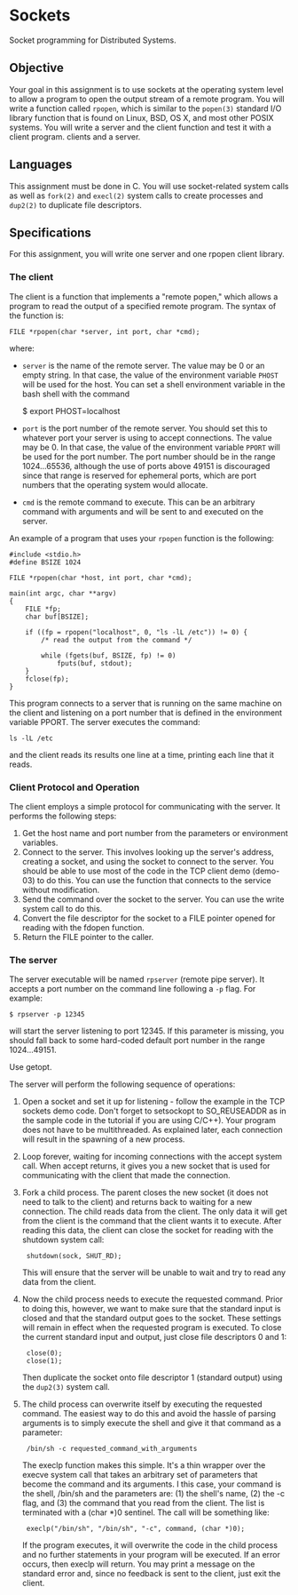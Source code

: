 Sockets
=======
Socket programming for Distributed Systems.

Objective
---------
Your goal in this assignment is to use sockets at the operating system level to
allow a program to open the output stream of a remote program. You will write a
function called `rpopen`, which is similar to the `popen(3)` standard I/O
library function that is found on Linux, BSD, OS X, and most other POSIX
systems. You will write a server and the client function and test it with a
client program.  clients and a server.

Languages
---------
This assignment must be done in C. You will use socket-related system calls as
well as `fork(2)` and `execl(2)` system calls to create processes and `dup2(2)`
to duplicate file descriptors.

Specifications
--------------
For this assignment, you will write one server and one rpopen client library.

### The client
The client is a function that implements a "remote popen," which allows a
program to read the output of a specified remote program. The syntax of the
function is:

    FILE *rpopen(char *server, int port, char *cmd);

where:

- `server` is the name of the remote server. The value may be 0 or an empty
  string. In that case, the value of the environment variable `PHOST` will be
  used for the host. You can set a shell environment variable in the bash shell
  with the command

    $ export PHOST=localhost

- `port` is the port number of the remote server. You should set this to
  whatever port your server is using to accept connections. The value may be 0.
  In that case, the value of the environment variable `PPORT` will be used for
  the port number. The port number should be in the range 1024...65536, although
  the use of ports above 49151 is discouraged since that range is reserved for
  ephemeral ports, which are port numbers that the operating system would
  allocate. 
- `cmd` is the remote command to execute. This can be an arbitrary
  command with arguments and will be sent to and executed on the server.
  
An example of a program that uses your `rpopen` function is the following:

    #include <stdio.h>
    #define BSIZE 1024

    FILE *rpopen(char *host, int port, char *cmd);

    main(int argc, char **argv)
    {
        FILE *fp;
        char buf[BSIZE];

        if ((fp = rpopen("localhost", 0, "ls -lL /etc")) != 0) {
            /* read the output from the command */

            while (fgets(buf, BSIZE, fp) != 0)
                fputs(buf, stdout);
        }
        fclose(fp);
    }

This program connects to a server that is running on the same machine on the
client and listening on a port number that is defined in the environment
variable PPORT. The server executes the command:

    ls -lL /etc

and the client reads its results one line at a time, printing each line that it
reads.

### Client Protocol and Operation
The client employs a simple protocol for communicating with the server. It
performs the following steps:

1. Get the host name and port number from the parameters or environment
   variables.
2. Connect to the server. This involves looking up the server's address,
   creating a socket, and using the socket to connect to the server. You should
   be able to use most of the code in the TCP client demo (demo-03) to do this.
   You can use the function that connects to the service without modification.
3. Send the command over the socket to the server. You can use the write system
   call to do this.
4. Convert the file descriptor for the socket to a FILE pointer opened for
   reading with the fdopen function.
5. Return the FILE pointer to the caller.

### The server
The server executable will be named `rpserver` (remote pipe server). It accepts
a port number on the command line following a `-p` flag. For example:

    $ rpserver -p 12345

will start the server listening to port 12345. If this parameter is missing, you
should fall back to some hard-coded default port number in the range
1024...49151.

Use getopt.

The server will perform the following sequence of operations:

1. Open a socket and set it up for listening - follow the example in the TCP
   sockets demo code. Don't forget to setsockopt to SO_REUSEADDR as in the
   sample code in the tutorial if you are using C/C++). Your program does not
   have to be multithreaded. As explained later, each connection will result in
   the spawning of a new process.
2. Loop forever, waiting for incoming connections with the accept system call.
   When accept returns, it gives you a new socket that is used for communicating
   with the client that made the connection.
3. Fork a child process. The parent closes the new socket (it does not need to
   talk to the client) and returns back to waiting for a new connection.
   The child reads data from the client. The only data it will get from the client
   is the command that the client wants it to execute. After reading this data,
   the client can close the socket for reading with the shutdown system call:

        shutdown(sock, SHUT_RD);

   This will ensure that the server will be unable to wait and try to read any
   data from the client.
4. Now the child process needs to execute the requested command. Prior to doing
   this, however, we want to make sure that the standard input is closed and
   that the standard output goes to the socket. These settings will remain in
   effect when the requested program is executed.  To close the current standard
   input and output, just close file descriptors 0 and 1:

        close(0);
        close(1);

   Then duplicate the socket onto file descriptor 1 (standard output) using the
   `dup2(3)` system call.

5. The child process can overwrite itself by executing the requested command. The
   easiest way to do this and avoid the hassle of parsing arguments is to simply
   execute the shell and give it that command as a parameter:

        /bin/sh -c requested_command_with_arguments

   The execlp function makes this simple. It's a thin wrapper over the execve
   system call that takes an arbitrary set of parameters that become the command
   and its arguments. I this case, your command is the shell, /bin/sh and the
   parameters are: (1) the shell's name, (2) the -c flag, and (3) the command
   that you read from the client. The list is terminated with a (char *)0
   sentinel. The call will be something like:

        execlp("/bin/sh", "/bin/sh", "-c", command, (char *)0);

   If the program executes, it will overwrite the code in the child process and no
   further statements in your program will be executed. If an error occurs, then
   execlp will return. You may print a message on the standard error and, since no
   feedback is sent to the client, just exit the client.
